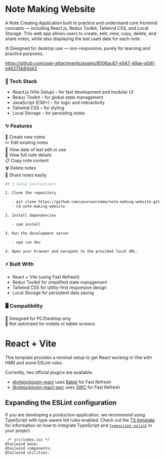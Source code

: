 # Note Making Website

A Note Creating Application built to practice and understand core frontend concepts — including React.js, Redux Toolkit, Tailwind CSS, and Local Storage.
This web app allows users to create, edit, view, copy, delete, and share notes, while also displaying the last used date for each note.

⚙️ Designed for desktop use — non-responsive, purely for learning and practice purposes.

https://github.com/user-attachments/assets/8506ac87-e047-49ae-a04f-e46275b84d42

### 🧠 Tech Stack

- React.js (Vite Setup) – for fast development and modular UI
- Redux Toolkit – for global state management
- JavaScript (ES6+) – for logic and interactivity
- Tailwind CSS – for styling
- Local Storage – for persisting notes

### ✨ Features

📝 Create new notes
<br/>
✏️ Edit existing notes
<br/>
📅 View date of last edit or use
<br/>
👀 View full note details
<br/>
📋 Copy note content
<br/>
🗑️ Delete notes
<br/>
🔗 Share notes easily

```bash
## 🚀 Setup Instructions

1. Clone the repository

   - git clone https://github.com/yourusername/note-making-website.git
   - cd note-making-website

2. Install dependencies

   - npm install

3. Run the development server

   - npm run dev

4. Open your browser and navigate to the provided local URL.
```

### ⚡ Built With

- React + Vite (using Fast Refresh)
- Redux Toolkit for simplified state management
- Tailwind CSS for utility-first responsive design
- Local Storage for persistent data saving

### 🖥️ Compatibility

🧩 Designed for PC/Desktop only
 <br/>
🚫 Not optimized for mobile or tablet screens


# React + Vite

This template provides a minimal setup to get React working in Vite with HMR and some ESLint rules.

Currently, two official plugins are available:

- [@vitejs/plugin-react](https://github.com/vitejs/vite-plugin-react/blob/main/packages/plugin-react) uses [Babel](https://babeljs.io/) for Fast Refresh
- [@vitejs/plugin-react-swc](https://github.com/vitejs/vite-plugin-react/blob/main/packages/plugin-react-swc) uses [SWC](https://swc.rs/) for Fast Refresh

## Expanding the ESLint configuration

If you are developing a production application, we recommend using TypeScript with type-aware lint rules enabled. Check out the [TS template](https://github.com/vitejs/vite/tree/main/packages/create-vite/template-react-ts) for information on how to integrate TypeScript and [`typescript-eslint`](https://typescript-eslint.io) in your project.

<!-- npm install -D tailwindcss@3.4.1
>> npx tailwindcss init -p -->
<!-- This is used to crate project framework with vite react and tailwind for project -->


<!-- npm install @reduxjs/toolkit react-redux -->
<!-- This is used for the redux tool kit with react vite project to set up or create environment in RTK -->


     /* src/index.css */
    @tailwind base;
    @tailwind components;
    @tailwind utilities;
<!-- These are utilitiesneeded to add in index.css  -->


<!-- import { configureStore } from '@reduxjs/toolkit'

export const store = configureStore({
    reducer: {},
}) -->

<!-- Next step: To wrap up by the Provider to the App component in main.jsx and import the store.js in main.jsx -->

<!-- Give access of store to the Provider as the app also gets it access -->

<!-- Next step: Create slice for the project and reducers and initialState everything for it -->

<!-- import the Slice into the store.js -->

<!-- Routing: -->
<!-- npm i react-router-dom -->
<!-- Run this command in terminal to import react-router envirnoment in project -->
<!-- import { createBrowserRouter } from 'react-router-dom'
 -->
 <!-- This import is used in App.jsx to import routes -->
<!-- Routes are: -->
<!-- / -> Home -> create and update
     /pastes   -> all paste list down
     /pastes/:id -> view particular paste 
      -->

<!-- Then define the routes in createBrowserRouter() method in array of lists of objects as routes having path and element -->

